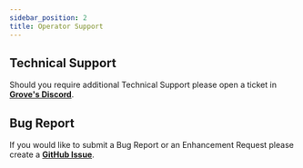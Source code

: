 ```yaml
---
sidebar_position: 2
title: Operator Support
---
```


## Technical Support

Should you require additional Technical Support please open a ticket in [**Grove's Discord**](https://discord.gg/build-with-grove).

## Bug Report

If you would like to submit a Bug Report or an Enhancement Request please create a [**GitHub Issue**](https://github.com/buildwithgrove/path/issues).
